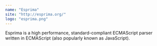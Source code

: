 ```yaml
---
name: "Esprima"
site: "http://esprima.org/"
logo: "esprima.png"
---
```


Esprima is a high performance, standard-compliant ECMAScript parser written in ECMAScript (also popularly known as JavaScript).
